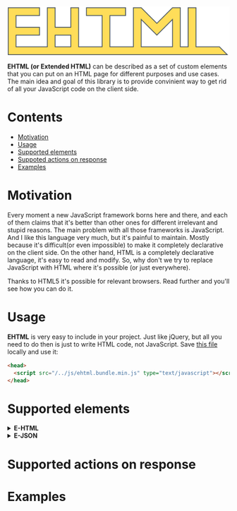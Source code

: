 <img src="https://raw.githubusercontent.com/Guseyn/logos/master/ehtml.svg?sanitize=true">

**EHTML (or Extended HTML)** can be described as a set of custom elements that you can put on an HTML page for different purposes and use cases. The main idea and goal of this library is to provide convinient way to get rid of all your JavaScript code on the client side.

# Contents

- [Motivation](#motivation)
- [Usage](#usage)
- [Supported elements](#supported-elements)
- [Suppoted actions on response](#suppoted-actions-on-response)
- [Examples](#examples)

# Motivation

Every moment a new JavaScript framework borns here and there, and each of them claims that it's better than other ones for different irrelevant and stupid reasons. The main problem with all those frameworks is JavaScript. And I like this language very much, but it's painful to maintain. Mostly because it's difficult(or even impossible) to make it completely declarative on the client side. On the other hand, HTML is a completely declarative language, it's easy to read and modify. So, why don't we try to replace JavaScript with HTML where it's possible (or just everywhere).

Thanks to HTML5 it's possible for relevant browsers. Read further and you'll see how you can do it.

# Usage

**EHTML** is very easy to include in your project. Just like jQuery, but all you need to do then is just to write HTML code, not JavaScript. Save [this file](https://github.com/Guseyn/EHTML/blob/master/ehtml.bundle.min.js) locally and use it:

```html
<head>
  <script src="/../js/ehtml.bundle.min.js" type="text/javascript"></script>
</head>
```

# Supported elements

<details>
  <summary><b>E-HTML</b></summary>

  Sometimes html files can be very big, so why not just split them into different smaller html files and put sort of links to them in the main html file? `e-html.html` allows you to do that by introducing a module system in HTML.

  So, let's say we have main `articles.html` file

  ```html
    <!-- /../html/articles.html -->
    <html xmlns="http://www.w3.org/1999/xhtml" lang="en">

      <head>
        <link rel="shortcut icon" href="/../images/favicon.ico"/>
        <meta charset="UTF-8">
        <meta name="viewport" content="width=device-width, initial-scale=1">
        <title>e-html</title>
        <link rel="stylesheet" href="/../css/main.css">
        <script src="/../js/ehtml.bundle.min.js" type="text/javascript"></script>
      </head>

      <body class="main">
        <div class="articles">

          <e-html data-src="/../html/first.html"></e-html>
          <e-html data-src="/../html/second.html"></e-html>
          <e-html data-src="/../html/third.html"></e-html>
          <e-html data-src="/../html/fourth.html"></e-html>
          <e-html data-src="/../html/fifth.html"></e-html>
          <e-html data-src="/../html/sixth.html"></e-html>

        </div>
      </body>

    </html>
  ```

  and as you can see, we have 6 `e-html` tags there. And each of them refers to some html file which contains some part of the `article.hmtl`. This tag has only one custom attribute `data-src`, which tells us where exactly the file that we want to include is served.

  And for example, `first.html` would look something like this

  ```html
    <div class="article">
      <!-- some content of the first article -->
    </div>
  ```

  And when you open `articles.html` in a browser, it will be rendered as if you included all the parts in one file:

  ```html
    <!-- /../html/articles.html -->
    <html xmlns="http://www.w3.org/1999/xhtml" lang="en">

      <head>
        <link rel="shortcut icon" href="/../images/favicon.ico"/>
        <meta charset="UTF-8">
        <meta name="viewport" content="width=device-width, initial-scale=1">
        <title>e-html</title>
        <link rel="stylesheet" href="/../css/main.css">
        <script src="/../js/ehtml.bundle.min.js" type="text/javascript"></script>
      </head>

      <body class="main">
        <div class="articles">

          <div class="article">
            <!-- content of the first article -->
          </div>
          <div class="article">
            <!-- content of the second article -->
          </div>
          <div class="article">
            <!-- content of the third article -->
          </div>
          <div class="article">
            <!-- content of the fourth article -->
          </div>
          <div class="article">
            <!-- content of the fith article -->
          </div>
          <div class="article">
            <!-- content of the sixth article -->
          </div>

        </div>
      </body>

    </html>
  ```

  The main benefit of using this element is that you can much more easily modify your big html files. So, instead of having one big html file where you have to find a specific part of it to modify, you can just find a file, which contains this specific part and make changes there.

  Of course, this element make an additional http(s) request for fetching a specific part, but you can always cache the files, so it would not cause any performance issues.
</details>

<details>
  <summary><b>E-JSON</b></summary>

  `e-json` allows you to fetch `json` resource by `GET` request from the server and apply some actions on response. So, for example, let's say you have an endpoint `/album/{title}`, which returns following response:

  ```json
    title = 'Humbug'
    {
      "title": "Humbug",
      "artist": "Arctic Monkeys",
      "type": "studio album",
      "releaseDate": "19 August 2009",
      "genre": "psychedelic rock, hard rock, stoner rock, desert rock",
      "length": "39:20",
      "label": "Domino",
      "producer": "James Ford, Joshua Homme"
    }
  ```

  Then you can fetch it via `e-json` like in following html code:

  ```html
    <e-json
      data-src="/../album/Humbug"
      data-response-name="albumResponse"
      data-actions-on-response="
        mapObjToElm('${albumResponse.body}', '#album-info');
      "
    >
      <div id="album-info" data-object-name="album">
        <div data-text="Title: ${album.title}"></div>
        <div data-text="Title: ${album.artist}"></div>
        <div data-text="Title: ${album.type}"></div>
        <div data-text="Title: ${album.releaseDate}"></div>
        <div data-text="Title: ${album.genre}"></div>
        <div data-text="Title: ${album.length}"></div>
        <div data-text="Title: ${album.label}"></div>
        <div data-text="Title: ${album.producer}"></div>
      </div>
    </e-json>
  ```

  So, `e-json` has attributes `data-src` which tells us where from we can fetch `json` response. Attribute `data-response-name` specifies the name that we want to use for the response. It contains `body`, `statusCode` and `headers` properties, so you can use them in the attribute `data-actions-on-response`. In this case we just decided to map `body` of our response to the element with id `#album-info`, which must have attribute `data-object-name`. This attribute specifies the name of the object that we want to map. More details about actions on response you can find in [this section](#suppoted-actions-on-response).

  If you need some request headers, you can specify them in the attribute `data-request-headers` with format `{ headerName: headerValue, ... }`.

  You can also add attributes `data-ajax-icon` and `data-progress-bar` as element selectors for presenting progress of fetching data from server. You can see how to use them in the [examples](#examples).

</details>

# Supported actions on response

# Examples
